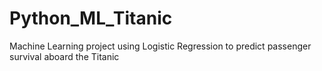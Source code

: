 # Python_ML_Titanic
Machine Learning project using Logistic Regression to predict passenger survival aboard the Titanic
